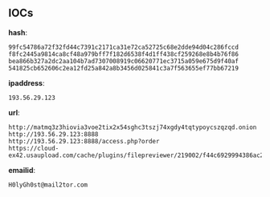
## IOCs

__hash__:

```text
99fc54786a72f32fd44c7391c2171ca31e72ca52725c68e2dde94d04c286fccd
f8fc2445a9814ca8cf48a979bff7f182d6538f4d1ff438cf259268e8b4b76f86
bea866b327a2dc2aa104b7ad7307008919c06620771ec3715a059e675d9f40af
541825cb652606c2ea12fd25a842a8b3456d025841c3a7f563655ef77bb67219
```
__ipaddress__:

```text
193.56.29.123
```
__url__:

```text
http://matmq3z3hiovia3voe2tix2x54sghc3tszj74xgdy4tqtypoycszqzqd.onion
http://193.56.29.123:8888
http://193.56.29.123:8888/access.php?order
https://cloud-ex42.usaupload.com/cache/plugins/filepreviewer/219002/f44c6929994386ac2ae18b93f8270ec9ff8420d528c9e35a878efaa2d38fb94c/1100x800_cropped.jpg
```
__emailid__:

```text
H0lyGh0st@mail2tor.com
```